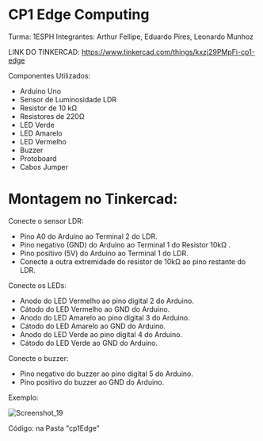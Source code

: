 # CP1 Edge Computing

Turma: 1ESPH Integrantes: Arthur Fellipe, Eduardo Pires, Leonardo Munhoz

LINK DO TINKERCAD: https://www.tinkercad.com/things/kxzj29PMpFi-cp1-edge

Componentes Utilizados:

- Arduino Uno
- Sensor de Luminosidade LDR
- Resistor de 10 kΩ
- Resistores de 220Ω
- LED Verde
- LED Amarelo
- LED Vermelho
- Buzzer
- Protoboard
- Cabos Jumper

# Montagem no Tinkercad:

Conecte o sensor LDR:

- Pino A0 do Arduino ao Terminal 2 do LDR.
- Pino negativo (GND) do Arduino ao Terminal 1 do Resistor 10kΩ .
- Pino positivo (5V) do Arduino ao Terminal 1 do LDR.
- Conecte a outra extremidade do resistor de 10kΩ ao pino restante do LDR.


 Conecte os LEDs:

- Anodo do LED Vermelho ao pino digital 2 do Arduino.
- Cátodo do LED Vermelho ao GND do Arduino.
- Anodo do LED Amarelo ao pino digital 3 do Arduino.
- Cátodo do LED Amarelo ao GND do Arduino.
- Anodo do LED Verde ao pino digital 4 do Arduino.
- Cátodo do LED Verde ao GND do Arduino.


Conecte o buzzer:

- Pino negativo do buzzer ao pino digital 5 do Arduino.
- Pino positivo do buzzer ao GND do Arduino.

Exemplo:

![Screenshot_19](https://github.com/tultaa/CP1_Edge/assets/78042666/ffafd69d-61a0-4a9f-9ebb-863dca8cf40d)

Código: na Pasta "cp1Edge"
